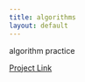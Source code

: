 ```yaml
---
title: algorithms
layout: default
---
```


algorithm practice

[Project Link](https://github.com/swstephe/algorithms)
